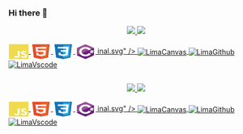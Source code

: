 ### Hi there 👋
<div align="center">
  <a href="https://github.com/
Lima-goncalves">
  <img height="180em" src="https://github-readme-stats.vercel.app/api?username=
Lima-goncalves&show_icons=true&theme=cobalt&include_all_commits=true&count_private=true"/>
  <img height="180em" src="https://github-readme-stats.vercel.app/api/top-langs/?username=
Lima-goncalves&layout=compact&langs_count=7&theme=cobalt"/>
</div>
 
<div style="display: inline_block"><br>
  <img align="center" alt="LimiJs" height="30" width="40" src="https://raw.githubusercontent.com/devicons/devicon/master/icons/javascript/javascript-plain.svg">

  <img align="center" alt="LimiHTML" height="30" width="40" src="https://raw.githubusercontent.com/devicons/devicon/master/icons/html5/html5-original.svg">
  <img align="center" alt="LimiCSS" height="30" width="40" src="https://raw.githubusercontent.com/devicons/devicon/master/icons/css3/css3-original.svg">

  <img align="center" alt="LimiCsharp" height="30" width="40" src="https://raw.githubusercontent.com/devicons/devicon/master/icons/csharp/csharp-original.svg">
inal.svg" />
  <img align="center" alt="LimaCanvas" height="30" width="40" src="https://cdn.jsdelivr.net/gh/devicons/devicon/icons/canva/canva-original.svg" />
  <img align="center" alt="LimaGithub" height="30" width="40" src="https://cdn.jsdelivr.net/gh/devicons/devicon/icons/github/github-original.svg" />
  <img align="center" alt="LimaVscode" height="30" width="40" src="https://cdn.jsdelivr.net/gh/devicons/devicon/icons/vscode/vscode-original.svg" />




  </div>
  
##



<div align="center">
  <a href="https://github.com/
Lima-goncalves">
  <img height="180em" src="https://github-readme-stats.vercel.app/api?username=
Lima-goncalves&show_icons=true&theme=cobalt&include_all_commits=true&count_private=true"/>
  <img height="180em" src="https://github-readme-stats.vercel.app/api/top-langs/?username=
Lima-goncalves&layout=compact&langs_count=7&theme=cobalt"/>
</div>
 
<div style="display: inline_block"><br>
  <img align="center" alt="LimiJs" height="30" width="40" src="https://raw.githubusercontent.com/devicons/devicon/master/icons/javascript/javascript-plain.svg">

  <img align="center" alt="LimiHTML" height="30" width="40" src="https://raw.githubusercontent.com/devicons/devicon/master/icons/html5/html5-original.svg">
  <img align="center" alt="LimiCSS" height="30" width="40" src="https://raw.githubusercontent.com/devicons/devicon/master/icons/css3/css3-original.svg">

  <img align="center" alt="LimiCsharp" height="30" width="40" src="https://raw.githubusercontent.com/devicons/devicon/master/icons/csharp/csharp-original.svg">
inal.svg" />
  <img align="center" alt="LimaCanvas" height="30" width="40" src="https://cdn.jsdelivr.net/gh/devicons/devicon/icons/canva/canva-original.svg" />
  <img align="center" alt="LimaGithub" height="30" width="40" src="https://cdn.jsdelivr.net/gh/devicons/devicon/icons/github/github-original.svg" />
  <img align="center" alt="LimaVscode" height="30" width="40" src="https://cdn.jsdelivr.net/gh/devicons/devicon/icons/vscode/vscode-original.svg" />




  </div>
  
##

